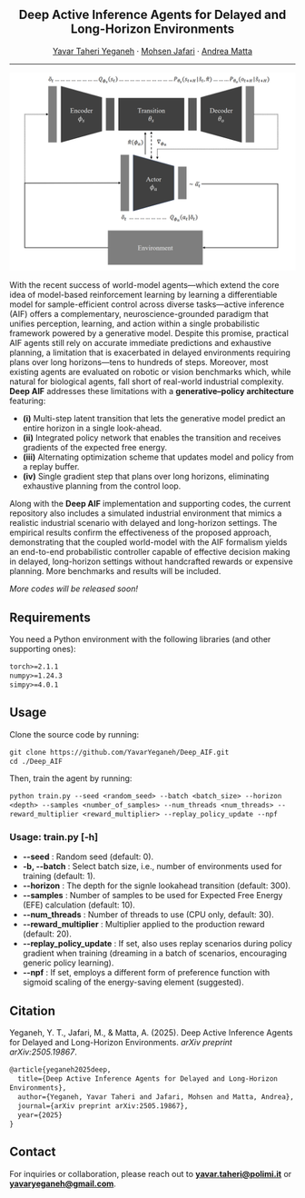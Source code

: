 <h2 align="center">Deep Active Inference Agents for Delayed and Long-Horizon Environments</h2>  
<p align="center">
    <a href="https://yavaryeganeh.github.io/">Yavar Taheri Yeganeh</a>
    ·
    <a href="https://ise.rutgers.edu/mohsen-jafari">Mohsen Jafari</a>
    ·
    <a href="https://www.mecc.polimi.it/en/research/faculty/prof-andrea-matta">Andrea Matta</a>

---
![Deep_AIF_Agents](img/daif_arch.png)

With the recent success of world-model agents—which extend the core idea of model-based reinforcement learning by learning a differentiable model for sample-efficient control across diverse tasks—active inference (AIF) offers a complementary, neuroscience-grounded paradigm that unifies perception, learning, and action within a single probabilistic framework powered by a generative model. Despite this promise, practical AIF agents still rely on accurate immediate predictions and exhaustive planning, a limitation that is exacerbated in delayed environments requiring plans over long horizons—tens to hundreds of steps. Moreover, most existing agents are evaluated on robotic or vision benchmarks which, while natural for biological agents, fall short of real-world industrial complexity. **Deep AIF** addresses these limitations with a **generative–policy architecture** featuring:

- **(i)** Multi-step latent transition that lets the generative model predict an entire horizon in a single look-ahead.
- **(ii)** Integrated policy network that enables the transition and receives gradients of the expected free energy.
- **(iii)** Alternating optimization scheme that updates model and policy from a replay buffer.
- **(iv)** Single gradient step that plans over long horizons, eliminating exhaustive planning from the control loop.

Along with the **Deep AIF** implementation and supporting codes, the current repository also includes a simulated industrial environment that mimics a realistic industrial scenario with delayed and long-horizon settings. The empirical results confirm the effectiveness of the proposed approach, demonstrating that the coupled world-model with the AIF formalism yields an end-to-end probabilistic controller capable of effective decision making in delayed, long-horizon settings without handcrafted rewards or expensive planning. More benchmarks and results will be included.

*More codes will be released soon!*

## Requirements

You need a Python environment with the following libraries (and other supporting ones):

```
torch>=2.1.1
numpy>=1.24.3
simpy>=4.0.1
```

## Usage

Clone the source code by running:

```
git clone https://github.com/YavarYeganeh/Deep_AIF.git
cd ./Deep_AIF
```

Then, train the agent by running:

```
python train.py --seed <random_seed> --batch <batch_size> --horizon <depth> --samples <number_of_samples> --num_threads <num_threads> --reward_multiplier <reward_multiplier> --replay_policy_update --npf
```

### Usage: train.py [-h]

- **--seed** : Random seed (default: 0).
- **-b, --batch** : Select batch size, i.e., number of environments used for training (default: 1).
- **--horizon** : The depth for the signle lookahead transition (default: 300).
- **--samples** : Number of samples to be used for Expected Free Energy (EFE) calculation (default: 10).
- **--num_threads** : Number of threads to use (CPU only, default: 30).
- **--reward_multiplier** : Multiplier applied to the production reward (default: 20).
- **--replay_policy_update** : If set, also uses replay scenarios during policy gradient when training (dreaming in a batch of scenarios, encouraging generic policy learning).
- **--npf** : If set, employs a different form of preference function with sigmoid scaling of the energy-saving element (suggested).

## Citation

Yeganeh, Y. T., Jafari, M., & Matta, A. (2025). Deep Active Inference Agents for Delayed and Long-Horizon Environments. *arXiv preprint arXiv:2505.19867*.
```
@article{yeganeh2025deep,
  title={Deep Active Inference Agents for Delayed and Long-Horizon Environments},
  author={Yeganeh, Yavar Taheri and Jafari, Mohsen and Matta, Andrea},
  journal={arXiv preprint arXiv:2505.19867},
  year={2025}
}
```

## Contact

For inquiries or collaboration, please reach out to **yavar.taheri@polimi.it** or **yavaryeganeh@gmail.com**.
